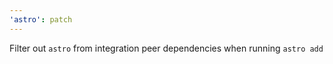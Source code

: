 ```yaml
---
'astro': patch
---
```


Filter out `astro` from integration peer dependencies when running `astro add`

